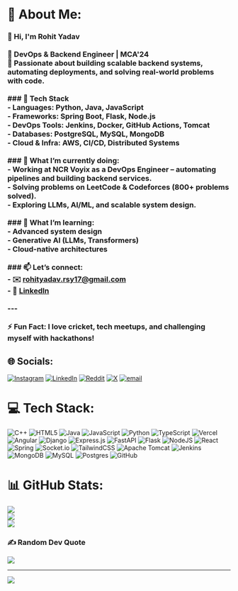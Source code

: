 # 💫 About Me:
### 👋 Hi, I'm Rohit Yadav<br><br>🚀 DevOps & Backend Engineer | MCA'24  <br>🎯 Passionate about building scalable backend systems, automating deployments, and solving real-world problems with code.<br><br>### 🔧 Tech Stack<br>- **Languages:** Python, Java, JavaScript  <br>- **Frameworks:** Spring Boot, Flask, Node.js  <br>- **DevOps Tools:** Jenkins, Docker, GitHub Actions, Tomcat  <br>- **Databases:** PostgreSQL, MySQL, MongoDB  <br>- **Cloud & Infra:** AWS, CI/CD, Distributed Systems  <br><br>### 🧠 What I’m currently doing:<br>- Working at **NCR Voyix** as a **DevOps Engineer** – automating pipelines and building backend services.<br>- Solving problems on **LeetCode & Codeforces** (800+ problems solved).<br>- Exploring **LLMs, AI/ML, and scalable system design**.<br><br>### 🌱 What I’m learning:<br>- Advanced system design  <br>- Generative AI (LLMs, Transformers)  <br>- Cloud-native architectures  <br><br>### 📫 Let’s connect:<br>- ✉️ rohityadav.rsy17@gmail.com  <br>- 💼 [LinkedIn](https://www.linkedin.com/in/rohit-yadav-a124491b1/)  <br><br>---<br><br>⚡ Fun Fact: I love cricket, tech meetups, and challenging myself with hackathons!<br>


## 🌐 Socials:
[![Instagram](https://img.shields.io/badge/Instagram-%23E4405F.svg?logo=Instagram&logoColor=white)](https://instagram.com/igrohityadav) [![LinkedIn](https://img.shields.io/badge/LinkedIn-%230077B5.svg?logo=linkedin&logoColor=white)](https://linkedin.com/in/rohit-yadav-a124491b1) [![Reddit](https://img.shields.io/badge/Reddit-%23FF4500.svg?logo=Reddit&logoColor=white)](https://reddit.com/user/iamrohityadav) [![X](https://img.shields.io/badge/X-black.svg?logo=X&logoColor=white)](https://x.com/iamr0hityadav) [![email](https://img.shields.io/badge/Email-D14836?logo=gmail&logoColor=white)](mailto:rohityadav.rsy17@gmail.com) 

# 💻 Tech Stack:
![C++](https://img.shields.io/badge/c++-%2300599C.svg?style=for-the-badge&logo=c%2B%2B&logoColor=white) ![HTML5](https://img.shields.io/badge/html5-%23E34F26.svg?style=for-the-badge&logo=html5&logoColor=white) ![Java](https://img.shields.io/badge/java-%23ED8B00.svg?style=for-the-badge&logo=openjdk&logoColor=white) ![JavaScript](https://img.shields.io/badge/javascript-%23323330.svg?style=for-the-badge&logo=javascript&logoColor=%23F7DF1E) ![Python](https://img.shields.io/badge/python-3670A0?style=for-the-badge&logo=python&logoColor=ffdd54) ![TypeScript](https://img.shields.io/badge/typescript-%23007ACC.svg?style=for-the-badge&logo=typescript&logoColor=white) ![Vercel](https://img.shields.io/badge/vercel-%23000000.svg?style=for-the-badge&logo=vercel&logoColor=white) ![Angular](https://img.shields.io/badge/angular-%23DD0031.svg?style=for-the-badge&logo=angular&logoColor=white) ![Django](https://img.shields.io/badge/django-%23092E20.svg?style=for-the-badge&logo=django&logoColor=white) ![Express.js](https://img.shields.io/badge/express.js-%23404d59.svg?style=for-the-badge&logo=express&logoColor=%2361DAFB) ![FastAPI](https://img.shields.io/badge/FastAPI-005571?style=for-the-badge&logo=fastapi) ![Flask](https://img.shields.io/badge/flask-%23000.svg?style=for-the-badge&logo=flask&logoColor=white) ![NodeJS](https://img.shields.io/badge/node.js-6DA55F?style=for-the-badge&logo=node.js&logoColor=white) ![React](https://img.shields.io/badge/react-%2320232a.svg?style=for-the-badge&logo=react&logoColor=%2361DAFB) ![Spring](https://img.shields.io/badge/spring-%236DB33F.svg?style=for-the-badge&logo=spring&logoColor=white) ![Socket.io](https://img.shields.io/badge/Socket.io-black?style=for-the-badge&logo=socket.io&badgeColor=010101) ![TailwindCSS](https://img.shields.io/badge/tailwindcss-%2338B2AC.svg?style=for-the-badge&logo=tailwind-css&logoColor=white) ![Apache Tomcat](https://img.shields.io/badge/apache%20tomcat-%23F8DC75.svg?style=for-the-badge&logo=apache-tomcat&logoColor=black) ![Jenkins](https://img.shields.io/badge/jenkins-%232C5263.svg?style=for-the-badge&logo=jenkins&logoColor=white) ![MongoDB](https://img.shields.io/badge/MongoDB-%234ea94b.svg?style=for-the-badge&logo=mongodb&logoColor=white) ![MySQL](https://img.shields.io/badge/mysql-4479A1.svg?style=for-the-badge&logo=mysql&logoColor=white) ![Postgres](https://img.shields.io/badge/postgres-%23316192.svg?style=for-the-badge&logo=postgresql&logoColor=white) ![GitHub](https://img.shields.io/badge/github-%23121011.svg?style=for-the-badge&logo=github&logoColor=white)
# 📊 GitHub Stats:
![](https://github-readme-stats.vercel.app/api?username=voiiiiid&theme=dark&hide_border=false&include_all_commits=false&count_private=false)<br/>
![](https://nirzak-streak-stats.vercel.app/?user=voiiiiid&theme=dark&hide_border=false)<br/>
![](https://github-readme-stats.vercel.app/api/top-langs/?username=voiiiiid&theme=dark&hide_border=false&include_all_commits=false&count_private=false&layout=compact)

### ✍️ Random Dev Quote
![](https://quotes-github-readme.vercel.app/api?type=horizontal&theme=radical)

---
[![](https://visitcount.itsvg.in/api?id=voiiiiid&icon=0&color=0)](https://visitcount.itsvg.in)

<!-- Proudly created with GPRM ( https://gprm.itsvg.in ) -->
